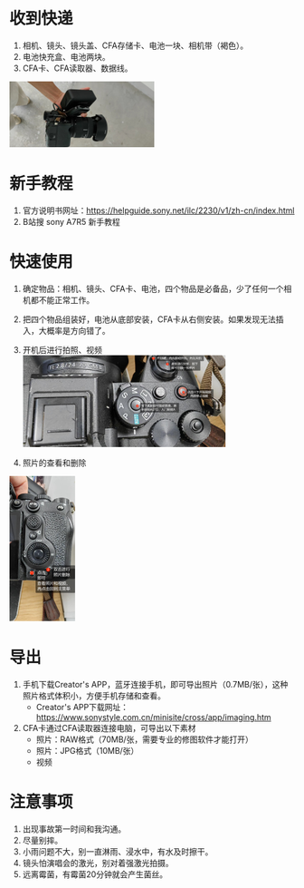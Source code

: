 # 收到快递
1. 相机、镜头、镜头盖、CFA存储卡、电池一块、相机带（褐色）。
2. 电池快充盒、电池两块。
3. CFA卡、CFA读取器、数据线。

<img src="..\picture\相机借用说明_收到物品快照.png" alt="收到物品快照" style="zoom:25%;" />



# 新手教程

1. 官方说明书网址：https://helpguide.sony.net/ilc/2230/v1/zh-cn/index.html
2. B站搜 sony A7R5 新手教程



# 快速使用

1. 确定物品：相机、镜头、CFA卡、电池，四个物品是必备品，少了任何一个相机都不能正常工作。

2. 把四个物品组装好，电池从底部安装，CFA卡从右侧安装。如果发现无法插入，大概率是方向错了。

3. 开机后进行拍照、视频
    <img src="..\picture\相机借用说明_相机_顶部.jpg" alt="收到物品快照" style="zoom:35%;" />

4. 照片的查看和删除
 <img src="..\picture\相机借用说明_相机_背面.jpg" alt="收到物品快照" style="zoom:25%;" />



# 导出

1. 手机下载Creator's APP，蓝牙连接手机，即可导出照片（0.7MB/张），这种照片格式体积小，方便手机存储和查看。
   * Creator's APP下载网址：https://www.sonystyle.com.cn/minisite/cross/app/imaging.htm
2. CFA卡通过CFA读取器连接电脑，可导出以下素材
   * 照片：RAW格式（70MB/张，需要专业的修图软件才能打开）
   * 照片：JPG格式（10MB/张）
   * 视频



# 注意事项

1. 出现事故第一时间和我沟通。
2. 尽量别摔。
3. 小雨问题不大，别一直淋雨、浸水中，有水及时擦干。
4. 镜头怕演唱会的激光，别对着强激光拍摄。
5. 远离霉菌，有霉菌20分钟就会产生菌丝。